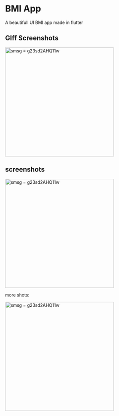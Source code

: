 # BMI App 

A beautifull UI BMI app made in flutter

## GIff Screenshots

<img src="https://i.ibb.co/27KTSTd/bmi.gif" width="350" title="smsg = g23sd2AHQ11w">

## screenshots


<img src="https://i.ibb.co/VQKhvyM/Screenshot-1563699230.png" width="350" title="smsg = g23sd2AHQ11w">
 
 more shots:

 <img src="https://i.ibb.co/19MB0zW/Screenshot-1563699243.png" width="350" title="smsg = g23sd2AHQ11w">

